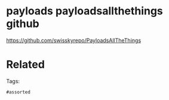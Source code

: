 # payloads payloadsallthethings github
https://github.com/swisskyrepo/PayloadsAllTheThings

# Related


Tags:

    #assorted
